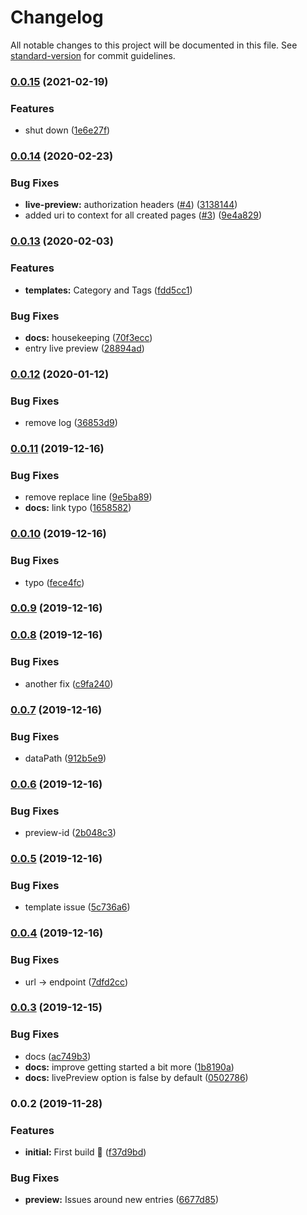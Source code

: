 # Changelog

All notable changes to this project will be documented in this file. See [standard-version](https://github.com/conventional-changelog/standard-version) for commit guidelines.

### [0.0.15](https://github.com/sanscheese/gridsome-source-craft-graphql/compare/v0.0.14...v0.0.15) (2021-02-19)


### Features

* shut down ([1e6e27f](https://github.com/sanscheese/gridsome-source-craft-graphql/commit/1e6e27fe98d96e6d78ce12bf7d6dfca453795e64))

### [0.0.14](https://github.com/sanscheese/gridsome-source-craft-graphql/compare/v0.0.13...v0.0.14) (2020-02-23)


### Bug Fixes

* **live-preview:** authorization headers ([#4](https://github.com/sanscheese/gridsome-source-craft-graphql/issues/4)) ([3138144](https://github.com/sanscheese/gridsome-source-craft-graphql/commit/31381449e57d3c14ee930fdc8a7035434a701793))
* added uri to context for all created pages ([#3](https://github.com/sanscheese/gridsome-source-craft-graphql/issues/3)) ([9e4a829](https://github.com/sanscheese/gridsome-source-craft-graphql/commit/9e4a829fa935b6b9a48fa76f3f475e548b92f527))

### [0.0.13](https://github.com/sanscheese/gridsome-source-craft-graphql/compare/v0.0.12...v0.0.13) (2020-02-03)


### Features

* **templates:** Category and Tags ([fdd5cc1](https://github.com/sanscheese/gridsome-source-craft-graphql/commit/fdd5cc1a325f16a2f1af80822c04523a3d934583))


### Bug Fixes

* **docs:** housekeeping ([70f3ecc](https://github.com/sanscheese/gridsome-source-craft-graphql/commit/70f3ecc1e6f8b7f2245a3057846d8d46ebba9b37))
* entry live preview ([28894ad](https://github.com/sanscheese/gridsome-source-craft-graphql/commit/28894add8806074cb832efa6dd69b24c8fb95383))

### [0.0.12](https://github.com/sanscheese/gridsome-source-craft-graphql/compare/v0.0.11...v0.0.12) (2020-01-12)


### Bug Fixes

* remove log ([36853d9](https://github.com/sanscheese/gridsome-source-craft-graphql/commit/36853d9eec949216ff7cd272d2fa7eba37e955c9))

### [0.0.11](https://github.com/sanscheese/gridsome-source-craft-graphql/compare/v0.0.10...v0.0.11) (2019-12-16)


### Bug Fixes

* remove replace line ([9e5ba89](https://github.com/sanscheese/gridsome-source-craft-graphql/commit/9e5ba89d8cc7eec6b080489158f926c8a7080854))
* **docs:** link typo ([1658582](https://github.com/sanscheese/gridsome-source-craft-graphql/commit/16585826099501e33c04ef42dd0fd638cf3133e6))

### [0.0.10](https://github.com/sanscheese/gridsome-source-craft-graphql/compare/v0.0.9...v0.0.10) (2019-12-16)


### Bug Fixes

* typo ([fece4fc](https://github.com/sanscheese/gridsome-source-craft-graphql/commit/fece4fc4bdc0ed668644d38a6bc6ca9696182928))

### [0.0.9](https://github.com/sanscheese/gridsome-source-craft-graphql/compare/v0.0.8...v0.0.9) (2019-12-16)

### [0.0.8](https://github.com/sanscheese/gridsome-source-craft-graphql/compare/v0.0.7...v0.0.8) (2019-12-16)


### Bug Fixes

* another fix ([c9fa240](https://github.com/sanscheese/gridsome-source-craft-graphql/commit/c9fa240ccc0cf73fb2d219e756128b1649f78cf2))

### [0.0.7](https://github.com/sanscheese/gridsome-source-craft-graphql/compare/v0.0.6...v0.0.7) (2019-12-16)


### Bug Fixes

* dataPath ([912b5e9](https://github.com/sanscheese/gridsome-source-craft-graphql/commit/912b5e95a01528e5014ef5ce82a1354fdad88a46))

### [0.0.6](https://github.com/sanscheese/gridsome-source-craft-graphql/compare/v0.0.5...v0.0.6) (2019-12-16)


### Bug Fixes

* preview-id ([2b048c3](https://github.com/sanscheese/gridsome-source-craft-graphql/commit/2b048c30e600c89f5fdf66139715631a27ea7515))

### [0.0.5](https://github.com/sanscheese/gridsome-source-craft-graphql/compare/v0.0.4...v0.0.5) (2019-12-16)


### Bug Fixes

* template issue ([5c736a6](https://github.com/sanscheese/gridsome-source-craft-graphql/commit/5c736a6167823a5f0b9b2d48e58207dc7ffe88c4))

### [0.0.4](https://github.com/sanscheese/gridsome-source-craft-graphql/compare/v0.0.3...v0.0.4) (2019-12-16)


### Bug Fixes

* url -> endpoint ([7dfd2cc](https://github.com/sanscheese/gridsome-source-craft-graphql/commit/7dfd2cc6213d2cdeecb4f171e6a7fdfa8473622a))

### [0.0.3](https://github.com/sanscheese/gridsome-source-craft-graphql/compare/v0.0.2...v0.0.3) (2019-12-15)


### Bug Fixes

* docs ([ac749b3](https://github.com/sanscheese/gridsome-source-craft-graphql/commit/ac749b3129e0d18521910524080814bb37fd4f74))
* **docs:** improve getting started a bit more ([1b8190a](https://github.com/sanscheese/gridsome-source-craft-graphql/commit/1b8190acc06080e8907784eca8b7f13c15a0b4a0))
* **docs:** livePreview option is false by default ([0502786](https://github.com/sanscheese/gridsome-source-craft-graphql/commit/050278681f9c8231de8c71781968ae9a4ef867de))

### 0.0.2 (2019-11-28)


### Features

* **initial:** First build 🎉 ([f37d9bd](https://github.com/sanscheese/gridsome-source-craft-graphql/commit/f37d9bd7651f8605a5e0fd3bb86d180ca2f98006))


### Bug Fixes

* **preview:** Issues around new entries ([6677d85](https://github.com/sanscheese/gridsome-source-craft-graphql/commit/6677d85ee8e1b57c402a19b5c33963922be9c45a))
